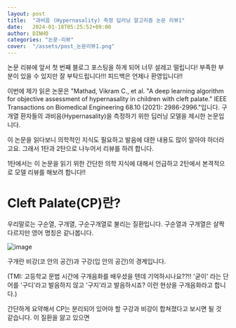 ```yaml
---
layout: post
title:  "과비음 (Hypernasality) 측정 딥러닝 알고리즘 논문 리뷰1"
date:   2024-01-18T05:25:52+09:00
author: DINHO
categories: "논문-리뷰"
cover:  "/assets/post_논문리뷰1.png"
---
```


논문 리뷰에 앞서 첫 번째 블로그 포스팅을 하게 되어 너무 설레고 떨립니다!
부족한 부분이 있을 수 있지만 잘 부탁드립니다!!! 피드백은 언제나 환영입니다!!

이번에 제가 읽은 논문은 "Mathad, Vikram C., et al. "A deep learning algorithm for objective assessment of hypernasality in children with cleft palate." IEEE Transactions on Biomedical Engineering 68.10 (2021): 2986-2996."입니다. 구개열 환자들의 과비음(Hypernasality)을 측정하기 위한 딥러닝 모델을 제시한 논문입니다.

이 논문을 읽다보니 의학적인 지식도 필요하고 발음에 대한 내용도 많이 알아야 하더라고요. 그래서 1탄과 2탄으로 나누어서 리뷰를 하려 합니다.

1탄에서는 이 논문을 읽기 위한 간단한 의학 지식에 대해서 언급하고 2탄에서 본격적으로 모델 리뷰를 해보려 합니다!!

# Cleft Palate(CP)란? 

우리말로는 구순열, 구개열, 구순구개열로 불리는 질환입니다. 구순열과 구개열은 살짝 다르지만 영어 명칭은 같나봅니다.

![image](http://www.amc.seoul.kr/healthinfo/health/attach/img/30167/20111222092331_1_30167.jpg)

구개란 비강(코 안의 공간)과 구강(입 안의 공간)의 경계입니다.

(TMI: 고등학교 문법 시간에 구개음화를 배우셨을 텐데 기억하시나요??!!
'굳이' 라는 단어를 '구디'라고 발음하지 않고 '구지'라고 발음하시죠? 이런 현상을 구개음화라고 합니다.)

간단하게 요약해서 CP는 분리되어 있어야 할 구강과 비강이 합쳐졌다고 보시면 될 것 같습니다. 이 질환을 앓고 있으면 